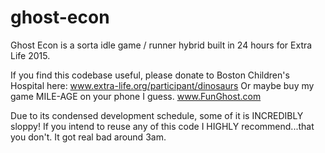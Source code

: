# ghost-econ

Ghost Econ is a sorta idle game / runner hybrid built in 24 hours for Extra Life 2015.

If you find this codebase useful, please donate to Boston Children's Hospital here: www.extra-life.org/participant/dinosaurs
Or maybe buy my game MILE-AGE on your phone I guess.
www.FunGhost.com

Due to its condensed development schedule, some of it is INCREDIBLY sloppy! If you intend to reuse any of this code I HIGHLY recommend...that you don't. It got real bad around 3am.
